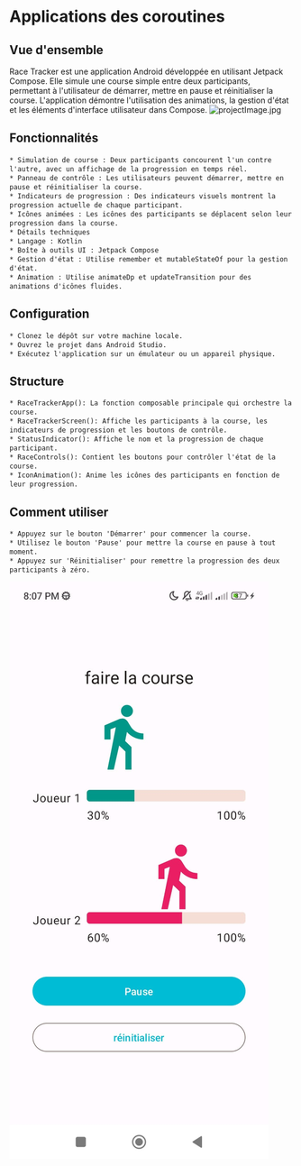 # Applications des coroutines
## Vue d'ensemble
Race Tracker est une application Android développée en utilisant Jetpack Compose. Elle simule une course simple entre deux participants, permettant à l'utilisateur de démarrer, mettre en pause et réinitialiser la course. L'application démontre l'utilisation des animations, la gestion d'état et les éléments d'interface utilisateur dans Compose.
![projectImage.jpg](./projectImage.jpg=250x)

## Fonctionnalités
```
* Simulation de course : Deux participants concourent l'un contre l'autre, avec un affichage de la progression en temps réel.
* Panneau de contrôle : Les utilisateurs peuvent démarrer, mettre en pause et réinitialiser la course.
* Indicateurs de progression : Des indicateurs visuels montrent la progression actuelle de chaque participant.
* Icônes animées : Les icônes des participants se déplacent selon leur progression dans la course.
* Détails techniques
* Langage : Kotlin 
* Boîte à outils UI : Jetpack Compose
* Gestion d'état : Utilise remember et mutableStateOf pour la gestion d'état.
* Animation : Utilise animateDp et updateTransition pour des animations d'icônes fluides.
```
## Configuration
```
* Clonez le dépôt sur votre machine locale.
* Ouvrez le projet dans Android Studio.
* Exécutez l'application sur un émulateur ou un appareil physique.
```
## Structure
```
* RaceTrackerApp(): La fonction composable principale qui orchestre la course.
* RaceTrackerScreen(): Affiche les participants à la course, les indicateurs de progression et les boutons de contrôle.
* StatusIndicator(): Affiche le nom et la progression de chaque participant.
* RaceControls(): Contient les boutons pour contrôler l'état de la course.
* IconAnimation(): Anime les icônes des participants en fonction de leur progression.
```
## Comment utiliser
```
* Appuyez sur le bouton 'Démarrer' pour commencer la course.
* Utilisez le bouton 'Pause' pour mettre la course en pause à tout moment.
* Appuyez sur 'Réinitialiser' pour remettre la progression des deux participants à zéro.
```
![projectMove.jpg](projectMove.jpg)
